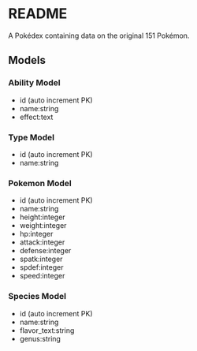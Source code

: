 # README

A Pokédex containing data on the original 151 Pokémon.

## Models

### Ability Model

- id (auto increment PK)
- name:string
- effect:text

### Type Model

- id (auto increment PK)
- name:string

### Pokemon Model

- id (auto increment PK)
- name:string
- height:integer
- weight:integer
- hp:integer
- attack:integer
- defense:integer
- spatk:integer
- spdef:integer
- speed:integer

### Species Model

- id (auto increment PK)
- name:string
- flavor_text:string
- genus:string
